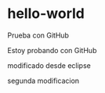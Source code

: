# hello-world
Prueba con GitHub

Estoy probando con GitHub

modificado desde eclipse

segunda modificacion